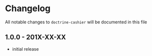# Changelog

All notable changes to `doctrine-cashier` will be documented in this file

## 1.0.0 - 201X-XX-XX

- initial release
